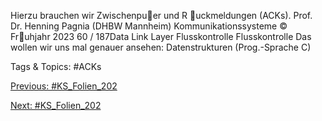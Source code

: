 Hierzu brauchen wir Zwischenpuer und R uckmeldungen (ACKs).
Prof. Dr. Henning Pagnia (DHBW Mannheim) Kommunikationssysteme © Fruhjahr 2023 60 / 187Data Link Layer Flusskontrolle
Flusskontrolle
Das wollen wir uns mal genauer ansehen:
Datenstrukturen (Prog.-Sprache C)

   Tags & Topics:
   #ACKs

[Previous: #KS_Folien_202](KS_Folien_202.md)

[Next: #KS_Folien_202](KS_Folien_202.md)